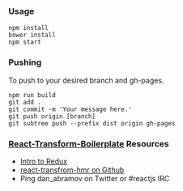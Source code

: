 ### Usage

```
npm install
bower install
npm start
```


### Pushing

To push to your desired branch and gh-pages.

```
npm run build
git add .
git commit -m 'Your message here.'
git push origin [branch]
git subtree push --prefix dist origin gh-pages
```

### [React-Transform-Boilerplate](https://github.com/gaearon/react-transform-boilerplate) Resources

* [Intro to Redux](https://www.youtube.com/watch?v=xsSnOQynTHs)
* [react-transfrom-hmr on Github](https://github.com/gaearon/react-transform-hmr)
* Ping dan_abramov on Twitter or #reactjs IRC
